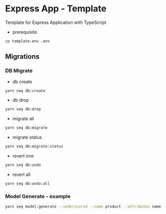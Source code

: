 # Express App - Template

Template for Express Application with TypeScript

- prerequisite

```bash
cp template.env .env
```

## Migrations

### DB Migrate

- db create

```bash
yarn seq db:create
```

- db drop

```bash
yarn seq db:drop
```

- migrate all

```bash
yarn seq db:migrate
```

- migrate status

```bash
yarn seq db:migrate:status
```

- revert one

```bash
yarn seq db:undo
```

- revert all

```bash
yarn seq db:undo:all
```

### Model Generate - example

```bash
yarn seq model:generate --underscored --name product --attributes name:string,price:integer
```
